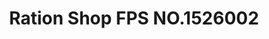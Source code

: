 ---
title: "Ration Shop  FPS NO.1526002"
url: /kanjirapally/ration-shop-fps-no-1526002/
shop: shop
---